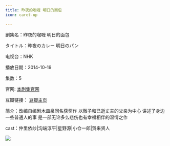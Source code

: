 ```yaml
---
title: 昨夜的咖喱 明日的面包
icon: caret-up

---
```


剧集名：昨夜的咖喱 明日的面包

タイトル：昨夜のカレー 明日のパン

电视台：NHK

播放日期：2014-10-19

集数：5

官网: [本剧集官网](https://www2.nhk.or.jp/archives/movies/?id=D0009050262_00000)

豆瓣链接： [豆瓣主页](https://movie.douban.com/subject/25862356/)


简介：改编自编剧木皿泉同名获奖作 以徹子和已逝丈夫的父亲为中心 讲述了身边一些普通人的事 是一部无论多么悲伤也有幸福相伴的温情之作

cast：仲里依纱|沟端淳平|星野源|小仓一郎|贺来贤人

![](https://listpic.tsgsanjiao.com/2014/2014zydgl.jpg)